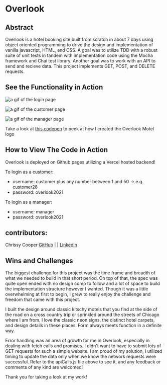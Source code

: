 # Overlook
## Abstract
Overlook is a hotel booking site built from scratch in about 7 days using object oriented programming to drive the design and implementation of vanilla javascript, HTML, and CSS. A goal was to utilize TDD with a robust suite of unit tests in tandem with implementation code using the Mocha framework and Chai test library. Another goal was to work with an API to send and recieve data. This project implements GET, POST, and DELETE requests.

## See the Functionality in Action
![a gif of the login page](https://media.giphy.com/media/v1.Y2lkPTc5MGI3NjExOWJmNTMwZDBkZTA0NzhlNjFhNjFjY2FhZmJmNmFjOTcyMGQ2YzBhMyZjdD1n/Ij5iYqgg9dAWVS1xVI/giphy.gif)

![a gif of the customer page](https://media.giphy.com/media/v1.Y2lkPTc5MGI3NjExMDIwZmRmZjk3ZWM0MDQ4YmEwYjJiMDViOWU2YWJiNzQyODE0ODBhYSZjdD1n/xv428ePQY2xrR70i41/giphy.gif)

![a gif of the manager page](https://media.giphy.com/media/v1.Y2lkPTc5MGI3NjExNjA5ZDZiYjYyZjdhOTkwMWEyZDA2MTY5YzQ4ZGRkYzNmZmY0YzVjNCZjdD1n/O8KebHFGJvxfG5F3OE/giphy.gif)

Take a look at [this codepen](https://codepen.io/thecrimb/pen/JjaExOg) to peek at how I created the Overlook Motel logo


## How to View The Code in Action

Overlook is deployed on Github pages utilizing a Vercel hosted backend! 

To login as a customer: 
 - username: customer plus any number between 1 and 50 -> e.g. customer28
 - password: overlook2021

To login as a manager:
 - username: manager
 - password: overlook2021
                        

## contributors: 
Chrissy Cooper [GitHub](https://github.com/chrissycooper) | | [LinkedIn](https://www.linkedin.com/in/christine-cooper-691196144/)

## Wins and Challenges

The biggest challenge for this project was the time frame and breadth of what we needed to build in that short period. On top of that, the spec was quite open ended with no design comp to follow and a lot of space to build the implementation structure however I wanted. Though it was a little overwhelming at first to begin, I grew to really enjoy the challenge and freedom that came with this project. 

I built the design around classic kitschy motels that you find at the side of the road on a cross country trip or sprinkled around the streets of Chicago where I am from. I love the classic neon signs, the distinct hotel carpets, and design details in these places. Form always meets function in a definite way. 

Error handling was an area of growth for me in Overlook, especially in dealing with fetch calls and promises. I didn't want to have to submit lots of GET requests for such a simple website. I am proud of my solution, I utilized timing to update the data only when we know the network requests were successful. Refer to the apiCalls.js file above to see it, and any feedback or comments of any kind are welcomed!


Thank you for taking a look at my work! 

